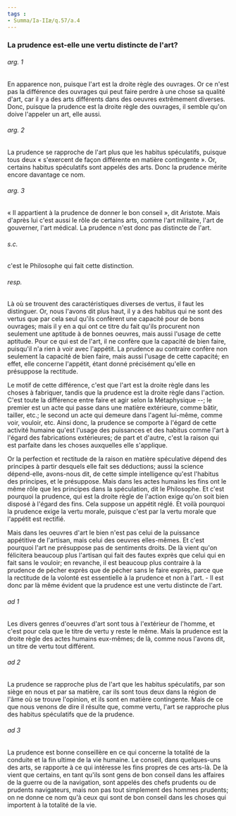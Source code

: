 ```yaml
---
tags : 
- Summa/Ia-IIæ/q.57/a.4
---
```


### La prudence est-elle une vertu distincte de l'art?

###### arg. 1
En apparence non, puisque l'art est la droite règle des ouvrages. Or ce n'est pas la différence des ouvrages qui peut faire perdre à une chose sa qualité d'art, car il y a des arts différents dans des oeuvres extrêmement diverses. Donc, puisque la prudence est la droite règle des ouvrages, il semble qu'on doive l'appeler un art, elle aussi. 

###### arg. 2
La prudence se rapproche de l'art plus que les habitus spéculatifs, puisque tous deux « s'exercent de façon différente en matière contingente ». Or, certains habitus spéculatifs sont appelés des arts. Donc la prudence mérite encore davantage ce nom. 

###### arg. 3
« Il appartient à la prudence de donner le bon conseil », dit Aristote. Mais d'après lui c'est aussi le rôle de certains arts, comme l'art militaire, l'art de gouverner, l'art médical. La prudence n'est donc pas distincte de l'art. 

###### s.c.
c'est le Philosophe qui fait cette distinction. 

###### resp.
Là où se trouvent des caractéristiques diverses de vertus, il faut les distinguer. Or, nous l'avons dit plus haut, il y a des habitus qui ne sont des vertus que par cela seul qu'ils confèrent une capacité pour de bons ouvrages; mais il y en a qui ont ce titre du fait qu'ils procurent non seulement une aptitude à de bonnes oeuvres, mais aussi l'usage de cette aptitude. Pour ce qui est de l'art, il ne confère que la capacité de bien faire, puisqu'il n'a rien à voir avec l'appétit. La prudence au contraire confère non seulement la capacité de bien faire, mais aussi l'usage de cette capacité; en effet, elle concerne l'appétit, étant donné précisément qu'elle en présuppose la rectitude. 

Le motif de cette différence, c'est que l'art est la droite règle dans les choses à fabriquer, tandis que la prudence est la droite règle dans l'action. C'est toute la différence entre faire et agir selon la Métaphysique --; le premier est un acte qui passe dans une matière extérieure, comme bâtir, tailler, etc.; le second un acte qui demeure dans l'agent lui-même, comme voir, vouloir, etc. Ainsi donc, la prudence se comporte à l'égard de cette activité humaine qu'est l'usage des puissances et des habitus comme l'art à l'égard des fabrications extérieures; de part et d'autre, c'est la raison qui est parfaite dans les choses auxquelles elle s'applique. 

Or la perfection et rectitude de la raison en matière spéculative dépend des principes à partir desquels elle fait ses déductions; aussi la science dépend-elle, avons-nous dit, de cette simple intelligence qu'est l'habitus des principes, et le présuppose. Mais dans les actes humains les fins ont le même rôle que les principes dans la spéculation, dit le Philosophe. Et c'est pourquoi la prudence, qui est la droite règle de l'action exige qu'on soit bien disposé à l'égard des fins. Cela suppose un appétit réglé. Et voilà pourquoi la prudence exige la vertu morale, puisque c'est par la vertu morale que l'appétit est rectifié. 

Mais dans les oeuvres d'art le bien n'est pas celui de la puissance appétitive de l'artisan, mais celui des oeuvres elles-mêmes. Et c'est pourquoi l'art ne présuppose pas de sentiments droits. De là vient qu'on félicitera beaucoup plus l'artisan qui fait des fautes exprès que celui qui en fait sans le vouloir; en revanche, il est beaucoup plus contraire à la prudence de pécher exprès que de pécher sans le faire exprès, parce que la rectitude de la volonté est essentielle à la prudence et non à l'art. - Il est donc par là même évident que la prudence est une vertu distincte de l'art. 

###### ad 1
Les divers genres d'oeuvres d'art sont tous à l'extérieur de l'homme, et c'est pour cela que le titre de vertu y reste le même. Mais la prudence est la droite règle des actes humains eux-mêmes; de là, comme nous l'avons dit, un titre de vertu tout différent. 

###### ad 2
La prudence se rapproche plus de l'art que les habitus spéculatifs, par son siège en nous et par sa matière, car ils sont tous deux dans la région de l'âme où se trouve l'opinion, et ils sont en matière contingente. Mais de ce que nous venons de dire il résulte que, comme vertu, l'art se rapproche plus des habitus spéculatifs que de la prudence. 

###### ad 3
La prudence est bonne conseillère en ce qui concerne la totalité de la conduite et la fin ultime de la vie humaine. Le conseil, dans quelques-uns des arts, se rapporte à ce qui intéresse les fins propres de ces arts-là. De là vient que certains, en tant qu'ils sont gens de bon conseil dans les affaires de la guerre ou de la navigation, sont appelés des chefs prudents ou de prudents navigateurs, mais non pas tout simplement des hommes prudents; on ne donne ce nom qu'à ceux qui sont de bon conseil dans les choses qui importent à la totalité de la vie. 

